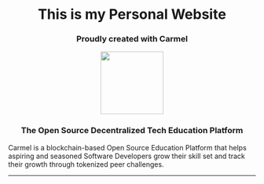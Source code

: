 
<h1 align="center"> This is my Personal Website
</h1>

<h3 align="center"> Proudly created with Carmel
</h3>

<p align="center">
<img src="https://raw.githubusercontent.com/fluidtrends/carmel/master/assets/carmel-logo.png" width="128px">
</p>

<h3 align="center"> The Open Source Decentralized Tech Education Platform </h3>
<p>
Carmel is a blockchain-based Open Source Education Platform that helps aspiring and seasoned Software Developers grow their skill set and track their growth through tokenized peer challenges.</p>

<hr/>
